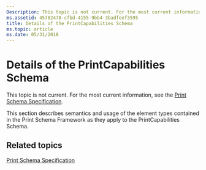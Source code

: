 ```yaml
---
Description: This topic is not current. For the most current information, see the Print Schema Specification.
ms.assetid: 45782478-cfbd-4155-9bb4-3badfeef3595
title: Details of the PrintCapabilities Schema
ms.topic: article
ms.date: 05/31/2018
---
```


# Details of the PrintCapabilities Schema

This topic is not current. For the most current information, see the [Print Schema Specification](https://www.microsoft.com/whdc/xps/printschema.mspx).

This section describes semantics and usage of the element types contained in the Print Schema Framework as they apply to the PrintCapabilities Schema.

## Related topics

<dl> <dt>

[Print Schema Specification](https://www.microsoft.com/whdc/xps/printschema.mspx)
</dt> </dl>

 

 



